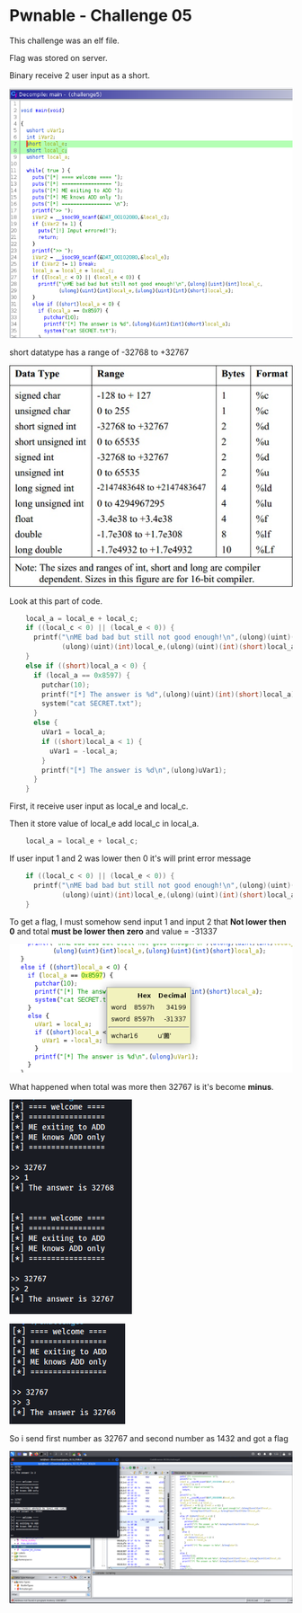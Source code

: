 # Pwnable - Challenge 05

This challenge was an elf file.

Flag was stored on server.

Binary receive 2 user input as a short.

![image-20221003215311857](./pwn-challenge05.assets/image-20221003215311857.png)

short datatype has a range of -32768 to +32767

![Data_Types_in_C](./pwn-challenge05.assets/Data%252BTypes%252Bin%252BC%252BRivisited%252B2.jpg)

Look at this part of code.

```c
    local_a = local_e + local_c;
    if ((local_c < 0) || (local_e < 0)) {
      printf("\nME bad bad but still not good enough!\n",(ulong)(uint)(int)local_c,
             (ulong)(uint)(int)local_e,(ulong)(uint)(int)(short)local_a);
    }
    else if ((short)local_a < 0) {
      if (local_a == 0x8597) {
        putchar(10);
        printf("[*] The answer is %d",(ulong)(uint)(int)(short)local_a);
        system("cat SECRET.txt");
      }
      else {
        uVar1 = local_a;
        if ((short)local_a < 1) {
          uVar1 = -local_a;
        }
        printf("[*] The answer is %d\n",(ulong)uVar1);
      }
    }
```



First, it receive user input as local_e and local_c.

Then it store value of local_e add local_c in local_a.

```c
    local_a = local_e + local_c;
```

If user input 1 and 2 was lower then 0 it's will print error message

```c
    if ((local_c < 0) || (local_e < 0)) {
      printf("\nME bad bad but still not good enough!\n",(ulong)(uint)(int)local_c,
             (ulong)(uint)(int)local_e,(ulong)(uint)(int)(short)local_a);
    }
```

To get a flag, I must somehow send input 1 and input 2 that **Not lower then 0** and total **must be lower then zero** and value = -31337

![image-20221003220517597](./pwn-challenge05.assets/image-20221003220517597.png)

What happened when total was more then 32767 is it's become **minus**.

![image-20221003220908070](./pwn-challenge05.assets/image-20221003220908070.png)

![image-20221003221110975](./pwn-challenge05.assets/image-20221003221110975.png)

So i send first number as 32767 and second number as 1432 and got a flag

![Pasted image 20221001123307](./pwn-challenge05.assets/Pasted%20image%2020221001123307.png)

